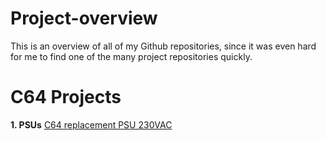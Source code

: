 # Project-overview
This is an overview of all of my Github repositories, since it was even hard for me to find one of the many project repositories quickly.

# C64 Projects
<b>1. PSUs</b>
<a href="https://github.com/svenpetersen1965/C64-replacement-PSU-230VAC-">C64 replacement PSU 230VAC</a>
